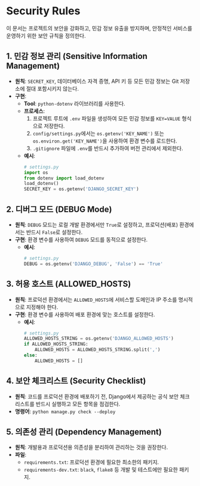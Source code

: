 # Security Rules

이 문서는 프로젝트의 보안을 강화하고, 민감 정보 유출을 방지하며, 안정적인 서비스를 운영하기 위한 보안 규칙을 정의한다.

## 1. 민감 정보 관리 (Sensitive Information Management)

- **원칙**: `SECRET_KEY`, 데이터베이스 자격 증명, API 키 등 모든 민감 정보는 Git 저장소에 절대 포함시키지 않는다.
- **구현**:
    - **Tool**: `python-dotenv` 라이브러리를 사용한다.
    - **프로세스**:
        1. 프로젝트 루트에 `.env` 파일을 생성하여 모든 민감 정보를 `KEY=VALUE` 형식으로 저장한다.
        2. `config/settings.py`에서는 `os.getenv('KEY_NAME')` 또는 `os.environ.get('KEY_NAME')`을 사용하여 환경 변수를 로드한다.
        3. `.gitignore` 파일에 `.env`를 반드시 추가하여 버전 관리에서 제외한다.
    - **예시**:
        ```python
        # settings.py
        import os
        from dotenv import load_dotenv
        load_dotenv()
        SECRET_KEY = os.getenv('DJANGO_SECRET_KEY')
        ```

## 2. 디버그 모드 (DEBUG Mode)

- **원칙**: `DEBUG` 모드는 로컬 개발 환경에서만 `True`로 설정하고, 프로덕션(배포) 환경에서는 반드시 `False`로 설정한다.
- **구현**: 환경 변수를 사용하여 `DEBUG` 모드를 동적으로 설정한다.
    - **예시**:
        ```python
        # settings.py
        DEBUG = os.getenv('DJANGO_DEBUG', 'False') == 'True'
        ```

## 3. 허용 호스트 (ALLOWED_HOSTS)

- **원칙**: 프로덕션 환경에서는 `ALLOWED_HOSTS`에 서비스할 도메인과 IP 주소를 명시적으로 지정해야 한다.
- **구현**: 환경 변수를 사용하여 배포 환경에 맞는 호스트를 설정한다.
    - **예시**:
        ```python
        # settings.py
        ALLOWED_HOSTS_STRING = os.getenv('DJANGO_ALLOWED_HOSTS')
        if ALLOWED_HOSTS_STRING:
            ALLOWED_HOSTS = ALLOWED_HOSTS_STRING.split(',')
        else:
            ALLOWED_HOSTS = []
        ```

## 4. 보안 체크리스트 (Security Checklist)

- **원칙**: 코드를 프로덕션 환경에 배포하기 전, Django에서 제공하는 공식 보안 체크리스트를 반드시 실행하고 모든 항목을 점검한다.
- **명령어**: `python manage.py check --deploy`

## 5. 의존성 관리 (Dependency Management)

- **원칙**: 개발용과 프로덕션용 의존성을 분리하여 관리하는 것을 권장한다.
- **파일**:
    - `requirements.txt`: 프로덕션 환경에 필요한 최소한의 패키지.
    - `requirements-dev.txt`: `black`, `flake8` 등 개발 및 테스트에만 필요한 패키지.
